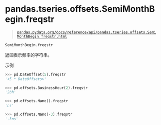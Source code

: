 # pandas.tseries.offsets.SemiMonthBegin.freqstr

> [`pandas.pydata.org/docs/reference/api/pandas.tseries.offsets.SemiMonthBegin.freqstr.html`](https://pandas.pydata.org/docs/reference/api/pandas.tseries.offsets.SemiMonthBegin.freqstr.html)

```py
SemiMonthBegin.freqstr
```

返回表示频率的字符串。

示例

```py
>>> pd.DateOffset(5).freqstr
'<5 * DateOffsets>' 
```

```py
>>> pd.offsets.BusinessHour(2).freqstr
'2bh' 
```

```py
>>> pd.offsets.Nano().freqstr
'ns' 
```

```py
>>> pd.offsets.Nano(-3).freqstr
'-3ns' 
```
